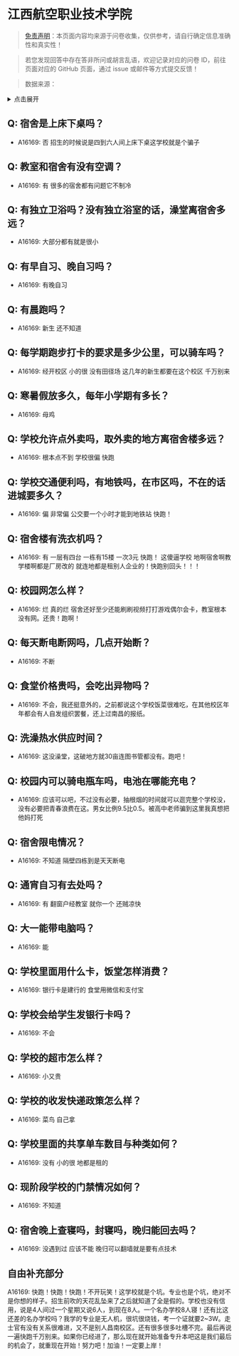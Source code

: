 # 江西航空职业技术学院

> [免责声明](https://colleges.chat/#_3)：本页面内容均来源于问卷收集，仅供参考，请自行确定信息准确性和真实性！

> 若您发现回答中存在答非所问或胡言乱语，欢迎记录对应的问卷 ID，前往页面对应的 GitHub 页面，通过 issue 或邮件等方式提交反馈！

> 数据来源：

<details><summary>点击展开</summary>
<ul>
<li>A16169: 匿名 (2022 年 09 月)</li>
</ul>
</details>

## Q: 宿舍是上床下桌吗？

- A16169: 否   招生的时候说是四到六人间上床下桌这学校就是个骗子

## Q: 教室和宿舍有没有空调？

- A16169: 有      很多的宿舍都有问题它不制冷

## Q: 有独立卫浴吗？没有独立浴室的话，澡堂离宿舍多远？

- A16169: 大部分都有就是很小

## Q: 有早自习、晚自习吗？

- A16169: 有晚自习

## Q: 有晨跑吗？

- A16169: 新生    还不知道

## Q: 每学期跑步打卡的要求是多少公里，可以骑车吗？

- A16169: 经开校区   小的很   没有田径场   这几年的新生都要在这个校区  千万别来

## Q: 寒暑假放多久，每年小学期有多长？

- A16169: 母鸡

## Q: 学校允许点外卖吗，取外卖的地方离宿舍楼多远？

- A16169: 根本点不到   学校很偏   快跑

## Q: 学校交通便利吗，有地铁吗，在市区吗，不在的话进城要多久？

- A16169: 偏  非常偏  公交要一个小时才能到地铁站  快跑！

## Q: 宿舍楼有洗衣机吗？

- A16169: 有   一层有四台   一栋有15楼  一次3元   快跑！ 这傻逼学校 地啊宿舍啊教学楼啊都是厂房改的  就连地都是租别人企业的！快跑别回头！！！

## Q: 校园网怎么样？

- A16169: 烂 真的烂 宿舍还好至少还能刷刷视频打打游戏偶尔会卡，教室根本没有网。还贵！跑啊！

## Q: 每天断电断网吗，几点开始断？

- A16169: 不断

## Q: 食堂价格贵吗，会吃出异物吗？

- A16169: 不会，我还挺意外的，之前都说这个学校饭菜很难吃，在其他校区年年都会有人自发组织罢餐，还上过南昌的报纸。

## Q: 洗澡热水供应时间？

- A16169: 这没澡堂，这破地方就30亩连图书管都没有。跑吧！

## Q: 校园内可以骑电瓶车吗，电池在哪能充电？

- A16169: 应该可以吧，不过没有必要，抽根烟的时间就可以逛完整个学校没，没有必要把青春浪费在这。男女比例9.5比0.5。被高中老师骗到这里我真想把他妈打死

## Q: 宿舍限电情况？

- A16169: 不知道   隔壁四栋到是天天断电

## Q: 通宵自习有去处吗？

- A16169: 有   翻窗户经教室 就你一个 还贼凉快

## Q: 大一能带电脑吗？

- A16169: 能

## Q: 学校里面用什么卡，饭堂怎样消费？

- A16169: 银行卡是建行的  食堂用微信和支付宝

## Q: 学校会给学生发银行卡吗？

- A16169: 不会

## Q: 学校的超市怎么样？

- A16169: 小又贵

## Q: 学校的收发快递政策怎么样？

- A16169: 菜鸟  自己拿

## Q: 学校里面的共享单车数目与种类如何？

- A16169: 没有 小的很 地都是租的

## Q: 现阶段学校的门禁情况如何？

- A16169: 不知道

## Q: 宿舍晚上查寝吗，封寝吗，晚归能回去吗？

- A16169: 没遇到过   应该不能  晚归可以翻墙就是要有点技术

## 自由补充部分

A16169: 快跑！快跑！快跑！不开玩笑！这学校就是个坑。专业也是个坑，绝对不是你想的样子。招生前吹的天花乱坠来了之后就知道了全是假的。学校也没有信用，说是4人间过一个星期又说6人，到现在8人。一个名办学校8人寝！还有比这还差的名办学校吗？我学的专业是无人机，很坑很烧钱，考一个证就要2\~3W。走士官有没有关系很难进，又不是别人昌南校区。还有很多很多吐槽不完。最后再说一遍快跑千万别来。如果你已经进了，那么现在就开始准备专升本吧这是我们最后的机会了，就重现在开始！努力吧！加油！一定要上岸！